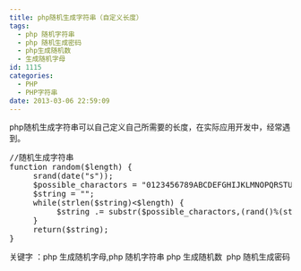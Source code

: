 ```yaml
---
title: php随机生成字符串（自定义长度）
tags:
  - php 随机字符串
  - php 随机生成密码
  - php生成随机数
  - 生成随机字母
id: 1115
categories:
  - PHP
  - PHP字符串
date: 2013-03-06 22:59:09
---
```


php随机生成字符串可以自己定义自己所需要的长度，在实际应用开发中，经常遇到。
<div>
<pre class="brush: php; gutter: true">//随机生成字符串
function random($length) {
     srand(date(&quot;s&quot;));
     $possible_charactors = &quot;0123456789ABCDEFGHIJKLMNOPQRSTUVWXYZ&quot;;
     $string = &quot;&quot;;
     while(strlen($string)&lt;$length) {
          $string .= substr($possible_charactors,(rand()%(strlen($possible_charactors))),1);
     }
     return($string);
}</pre>
</div>
关键字 ：php 生成随机字母,php 随机字符串 php 生成随机数  php 随机生成密码